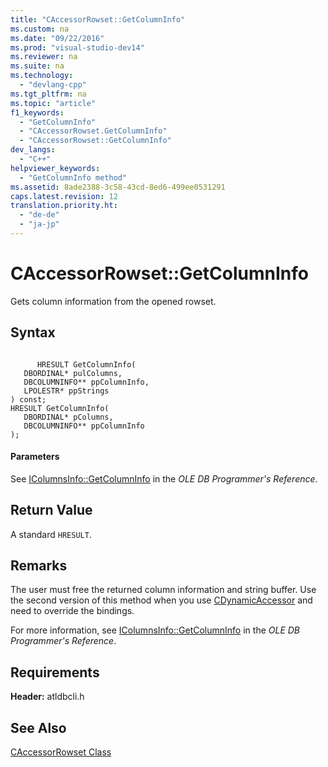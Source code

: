 ```yaml
---
title: "CAccessorRowset::GetColumnInfo"
ms.custom: na
ms.date: "09/22/2016"
ms.prod: "visual-studio-dev14"
ms.reviewer: na
ms.suite: na
ms.technology: 
  - "devlang-cpp"
ms.tgt_pltfrm: na
ms.topic: "article"
f1_keywords: 
  - "GetColumnInfo"
  - "CAccessorRowset.GetColumnInfo"
  - "CAccessorRowset::GetColumnInfo"
dev_langs: 
  - "C++"
helpviewer_keywords: 
  - "GetColumnInfo method"
ms.assetid: 8ade2388-3c58-43cd-8ed6-499ee0531291
caps.latest.revision: 12
translation.priority.ht: 
  - "de-de"
  - "ja-jp"
---
```

# CAccessorRowset::GetColumnInfo
Gets column information from the opened rowset.  
  
## Syntax  
  
```  
  
      HRESULT GetColumnInfo(  
   DBORDINAL* pulColumns,  
   DBCOLUMNINFO** ppColumnInfo,  
   LPOLESTR* ppStrings   
) const;  
HRESULT GetColumnInfo(  
   DBORDINAL* pColumns,  
   DBCOLUMNINFO** ppColumnInfo   
);  
```  
  
#### Parameters  
 See [IColumnsInfo::GetColumnInfo](https://msdn.microsoft.com/en-us/library/ms722704.aspx) in the *OLE DB Programmer's Reference*.  
  
## Return Value  
 A standard `HRESULT`.  
  
## Remarks  
 The user must free the returned column information and string buffer. Use the second version of this method when you use [CDynamicAccessor](../VS_csharp/cdynamicaccessor-class.md) and need to override the bindings.  
  
 For more information, see [IColumnsInfo::GetColumnInfo](https://msdn.microsoft.com/en-us/library/ms722704.aspx) in the *OLE DB Programmer's Reference*.  
  
## Requirements  
 **Header:** atldbcli.h  
  
## See Also  
 [CAccessorRowset Class](../VS_csharp/caccessorrowset-class.md)